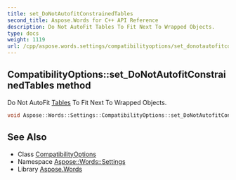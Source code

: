 ```yaml
---
title: set_DoNotAutofitConstrainedTables
second_title: Aspose.Words for C++ API Reference
description: Do Not AutoFit Tables To Fit Next To Wrapped Objects.
type: docs
weight: 1119
url: /cpp/aspose.words.settings/compatibilityoptions/set_donotautofitconstrainedtables/
---
```

## CompatibilityOptions::set_DoNotAutofitConstrainedTables method


Do Not AutoFit [Tables](../../../aspose.words.tables/) To Fit Next To Wrapped Objects.

```cpp
void Aspose::Words::Settings::CompatibilityOptions::set_DoNotAutofitConstrainedTables(bool value)
```

## See Also

* Class [CompatibilityOptions](../)
* Namespace [Aspose::Words::Settings](../../)
* Library [Aspose.Words](../../../)
